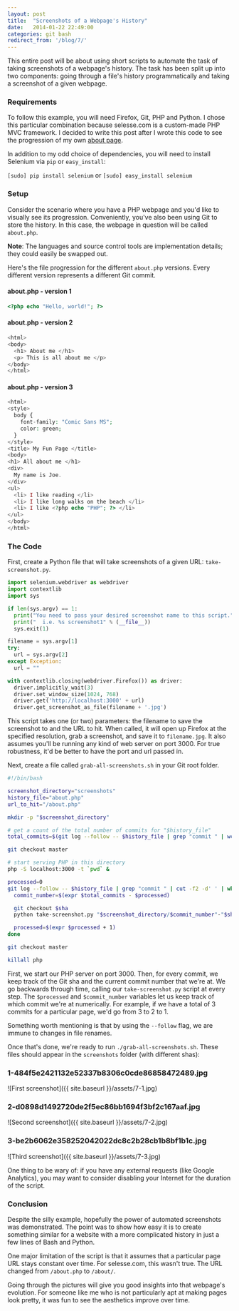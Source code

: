 ```yaml
---
layout: post
title:  "Screenshots of a Webpage's History"
date:   2014-01-22 22:49:00
categories: git bash
redirect_from: '/blog/7/'
---
```


This entire post will be about using short scripts to automate the task of
taking screenshots of a webpage's history. The task has been split up into
two components: going through a file's history programmatically and taking a
screenshot of a given webpage.

### Requirements

To follow this example, you will need Firefox, Git, PHP and Python. I chose
this particular combination because selesse.com is a custom-made PHP MVC
framework. I decided to write this post after I wrote this code to see the
progression of my own [about page](/about/).

In addition to my odd choice of dependencies, you will need to install Selenium
via `pip` or `easy_install`:

`[sudo] pip install selenium` or `[sudo] easy_install selenium`

### Setup

Consider the scenario where you have a PHP webpage and you'd like to
visually see its progression. Conveniently, you've also been using Git to store
the history. In this case, the webpage in question will be called `about.php`.

**Note**: The languages and source control tools are implementation details;
they could easily be swapped out.

Here's the file progression for the different `about.php` versions. Every
different version represents a different Git commit.

#### about.php - version 1

```php
<?php echo "Hello, world!"; ?>
```

#### about.php - version 2

```php
<html>
<body>
  <h1> About me </h1>
  <p> This is all about me </p>
</body>
</html>
```

#### about.php - version 3

```php
<html>
<style>
  body {
    font-family: "Comic Sans MS";
    color: green;
  }
</style>
<title> My Fun Page </title>
<body>
<h1> All about me </h1>
<div>
  My name is Joe.
</div>
<ul>
  <li> I like reading </li>
  <li> I like long walks on the beach </li>
  <li> I like <?php echo "PHP"; ?> </li>
</ul>
</body>
</html>
```

### The Code

First, create a Python file that will take screenshots of a given URL:
`take-screenshot.py`.

```python
import selenium.webdriver as webdriver
import contextlib
import sys

if len(sys.argv) == 1:
  print("You need to pass your desired screenshot name to this script.")
  print("  i.e. %s screenshot1" % (__file__))
  sys.exit(1)

filename = sys.argv[1]
try:
  url = sys.argv[2]
except Exception:
  url = ""

with contextlib.closing(webdriver.Firefox()) as driver:
  driver.implicitly_wait(3)
  driver.set_window_size(1024, 768)
  driver.get('http://localhost:3000' + url)
  driver.get_screenshot_as_file(filename + '.jpg')
```

This script takes one (or two) parameters: the filename to save the screenshot
to and the URL to hit. When called, it will open up Firefox at the specified
resolution, grab a screenshot, and save it to `filename.jpg`. It also assumes
you'll be running any kind of web server on port 3000. For true robustness,
it'd be better to have the port and url passed in.

Next, create a file called `grab-all-screenshots.sh` in your Git root folder.

```bash
#!/bin/bash

screenshot_directory="screenshots"
history_file="about.php"
url_to_hit="/about.php"

mkdir -p "$screenshot_directory"

# get a count of the total number of commits for "$history_file"
total_commits=$(git log --follow -- $history_file | grep "commit " | wc -l | tr -d ' ')

git checkout master

# start serving PHP in this directory
php -S localhost:3000 -t `pwd` &

processed=0
git log --follow -- $history_file | grep "commit " | cut -f2 -d' ' | while read sha; do
  commit_number=$(expr $total_commits - $processed)

  git checkout $sha
  python take-screenshot.py "$screenshot_directory/$commit_number"-"$sha" $url_to_hit

  processed=$(expr $processed + 1)
done

git checkout master

killall php
```

First, we start our PHP server on port 3000. Then, for every commit, we keep
track of the Git sha and the current commit number that we're at. We go
backwards through time, calling our `take-screenshot.py` script at every step.
The `$processed` and `$commit_number` variables let us keep track of which
commit we're at numerically. For example, if we have a total of 3 commits for a
particular page, we'd go from 3 to 2 to 1.

Something worth mentioning is that by using the `--follow` flag,
we are immune to changes in file renames.

Once that's done, we're ready to run `./grab-all-screenshots.sh`. These files
should appear in the `screenshots` folder (with different shas):

### 1-484f5e2421132e52337b8306c0cde86858472489.jpg

![First screenshot]({{ site.baseurl }}/assets/7-1.jpg)

### 2-d0898d1492720de2f5ec86bb1694f3bf2c167aaf.jpg

![Second screenshot]({{ site.baseurl }}/assets/7-2.jpg)

### 3-be2b6062e358252042022dc8c2b28cb1b8bf1b1c.jpg

![Third screenshot]({{ site.baseurl }}/assets/7-3.jpg)

One thing to be wary of: if you have any external requests (like Google
Analytics), you may want to consider disabling your Internet for the duration
of the script.

### Conclusion

Despite the silly example, hopefully the power of automated screenshots was
demonstrated. The point was to show how easy it is to create something similar
for a website with a more complicated history in just a few lines of Bash and
Python.

One major limitation of the script is that it assumes that a particular page
URL stays constant over time. For selesse.com, this wasn't true. The URL
changed from `/about.php` to `/about/`.

Going through the pictures will give you good insights into that webpage's
evolution. For someone like me who is not particularly apt at making pages
look pretty, it was fun to see the aesthetics improve over time.
